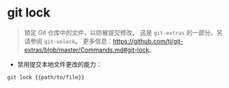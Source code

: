 # git lock

> 锁定 Git 仓库中的文件，以防被提交修改。
> 这是 `git-extras` 的一部分。另请参阅 `git-unlock`。
> 更多信息：<https://github.com/tj/git-extras/blob/master/Commands.md#git-lock>。

- 禁用提交本地文件更改的能力：

`git lock {{path/to/file}}`